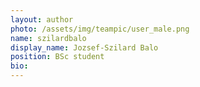 ```yaml
---
layout: author
photo: /assets/img/teampic/user_male.png 
name: szilardbalo
display_name: Jozsef-Szilard Balo
position: BSc student
bio:
---
```


